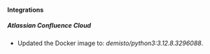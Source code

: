 
#### Integrations

##### Atlassian Confluence Cloud

- Updated the Docker image to: *demisto/python3:3.12.8.3296088*.


